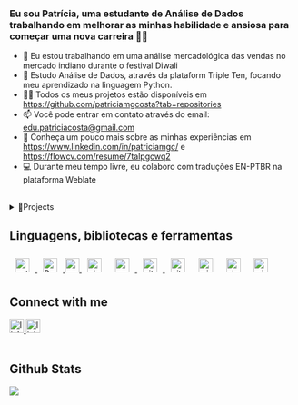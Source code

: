 ### <div align="left"> Eu sou Patrícia, uma estudante de Análise de Dados trabalhando em melhorar as minhas habilidade e ansiosa para começar uma nova carreira 👨‍💻</div>  
  

- 🔭 Eu estou trabalhando em uma análise mercadológica das vendas no mercado indiano durante o festival Diwali    
- 🌱 Estudo Análise de Dados, através da plataform Triple Ten, focando meu aprendizado na linguagem Python.
- 👨‍💻 Todos os meus projetos estão disponíveis em https://github.com/patriciamgcosta?tab=repositories
- 📫 Você pode entrar em contato através do email: edu.patriciacosta@gmail.com
- 📄 Conheça um pouco mais sobre as minhas experiências em https://www.linkedin.com/in/patriciamgc/ e https://flowcv.com/resume/7talpgcwq2
- 💻 Durante meu tempo livre, eu colaboro com traduções EN-PTBR na plataforma Weblate

<br/>

<details> 
<summary>📃Projects</summary> 
         A Computer Science Portal for Geeks 
</details> 

## Linguagens, bibliotecas e ferramentas
<div align="left">
<a href="https://www.python.org/" target="_blank"><img style="margin: 10px" src="https://img.shields.io/badge/Python-FFD43B?style=for-the-badge&logo=python&logoColor=blue" alt="python" height="25" />
</a>
<a href="https://www.r-project.org/" target="_blank"><img style="margin: 10px" src="https://img.shields.io/badge/R-276DC3?style=for-the-badge&logo=r&logoColor=white" alt="R" height="25" />
</a>
<a href="https://pandas.pydata.org/pandas-docs/stable/index.html" target="_blank">
<img src=https://img.shields.io/badge/Pandas-2C2D72?style=for-the-badge&logo=pandas&logoColor=white alt=pandas style="margin-bottom: 5px;" height="25"/> 
</a>
<a href="https://plotly.com/python/plotly-express/" target="_blank"><img style="margin: 10px" src="https://img.shields.io/badge/Plotly-239120?style=for-the-badge&logo=plotly&logoColor=white" alt="plotly" height="25" /></a>
</a>
<a href="https://numpy.org/" target="_blank"><img style="margin: 10px" src="https://img.shields.io/badge/Numpy-777BB4?style=for-the-badge&logo=numpy&logoColor=white" alt="numpy" height="25" />
</a>
<a href="https://github.com/patriciamgcosta" target="_blank"><img style="margin: 10px" src="https://img.shields.io/badge/GitHub-100000?style=for-the-badge&logo=github&logoColor=white" alt="github" height="25" />
</a>
<a><img style="margin: 10px" src="https://img.shields.io/badge/VSCode-0078D4?style=for-the-badge&logo=visual%20studio%20code&logoColor=white" alt="github" height="25" />
</a>
<a><img style="margin: 10px" src="https://img.shields.io/badge/Microsoft_Office-D83B01?style=for-the-badge&logo=microsoft-office&logoColor=white" alt="microsoftoffice" height="25" />
</a>
<a><img style="margin: 10px" src="https://img.shields.io/badge/Ubuntu-E95420?style=for-the-badge&logo=ubuntu&logoColor=white" alt="ubuntu" height="25" />
</a>
<a><img style="margin: 10px" src="https://img.shields.io/badge/Windows-0078D6?style=for-the-badge&logo=windows&logoColor=white" alt="windows" height="25" />
</a>
</div>

## Connect with me  
<div align="left">
<a href="https://linkedin.com/in/patriciamgc" target="_blank">
<img src=https://img.shields.io/badge/linkedin-%231E77B5.svg?&style=for-the-badge&logo=linkedin&logoColor=white alt=linkedin style="margin-bottom: 5px;" height = "25"/>
</a>
<a href="https://leetcode.com/u/user0594tT/" target="_blank">
<img src=https://img.shields.io/badge/-LeetCode-FFA116?style=for-the-badge&logo=LeetCode&logoColor=black alt=linkedin style="margin-bottom: 5px;" height = "25"/>
</a>
</div>  
<br/>  



## Github Stats  
<div align="left"><img src="https://github-readme-stats.vercel.app/api?username=patriciamgcosta&show_icons=true&count_private=true&hide_border=true" align="center" /></div>  
